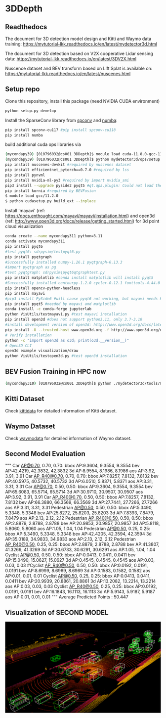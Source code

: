 # 3DDepth
## Readthedocs

The document for 3D detection model design and Kitti and Waymo data training: https://mytutorial-lkk.readthedocs.io/en/latest/mydetector3d.html

The document for 3D detection based on V2X cooperative Lidar sensing data: https://mytutorial-lkk.readthedocs.io/en/latest/3DV2X.html

Nuscence dataset and BEV transform based on Lift Splat is available on: https://mytutorial-lkk.readthedocs.io/en/latest/nuscenes.html

## Setup repo
Clone this repository, install this package (need NVIDIA CUDA environment)
```bash
python setup.py develop
```

Install the SparseConv library from [spconv](https://github.com/traveller59/spconv) and [numba](https://numba.pydata.org/numba-doc/latest/user/installing.html):
```bash
pip install spconv-cu117 #pip install spconv-cu118
pip install numba
```

build additional cuda ops libraries via
```bash
(mycondapy39) [010796032@cs001 3DDepth]$ module load cuda-11.8.0-gcc-11.2.0-5tlywx3 #should match pytorch cuda version
(mycondapy39) [010796032@cs001 3DDepth]$ python mydetector3d/ops/setup.py build_ext --inplace
pip install nuscenes-devkit #required by nuscenes dataset
pip install efficientnet_pytorch==0.7.0 #required by lss
pip install pynvml
pip install nvidia-ml-py3 #required by import nvidia_smi
pip3 install --upgrade pyside2 pyqt5 #qt.qpa.plugin: Could not load the Qt platform plugin "xcb"
pip install kornia #required by BEVFusion
$ module load gcc/11.2.0
$ python cudasetup.py build_ext --inplace
```

Install 'mayavi' (ref: https://docs.enthought.com/mayavi/mayavi/installation.html) and open3d (ref: http://www.open3d.org/docs/release/getting_started.html) for 3d point cloud visualization
```bash
conda create --name mycondapy311 python=3.11
conda activate mycondapy311
pip install pyqt6
#test pyqt6: sdrpysim/testpyqt6.py
pip install pyqtgraph
#Successfully installed numpy-1.26.1 pyqtgraph-0.13.3
#import pyqtgraph as pg
#test pyqtgraph: sdrpysim\pyqt6qtgraphtest.py
pip install matplotlib #conda install matplotlib will install pyqt5
#Successfully installed contourpy-1.2.0 cycler-0.12.1 fonttools-4.44.0 kiwisolver-1.4.5 matplotlib-3.8.1 packaging-23.2 pillow-10.1.0 pyparsing-3.1.1 python-dateutil-2.8.2 six-1.16.0
pip install opencv-python-headless
pip install mayavi
#pip3 install PySide6 #will cause pyqt6 not working, but mayavi needs PySide6
pip install pyqt5 #needed by mayavi and matplotlib
conda install -c conda-forge jupyterlab
python VisUtils/testmayavi.py #test mayavi installation
pip install open3d #does not support python3.11, only 3.7-3.10
#install development version of open3d: http://www.open3d.org/docs/latest/getting_started.html
pip install -U --trusted-host www.open3d.org -f http://www.open3d.org/docs/latest/getting_started.html open3d
# Verify installation
python -c "import open3d as o3d; print(o3d.__version__)"
# Open3D CLI
open3d example visualization/draw
python VisUtils/testopen3d.py #test open3d installation
```

## BEV Fusion Training in HPC now
```bash
(mycondapy310) [010796032@cs001 3DDepth]$ python ./mydetector3d/tools/mytrain.py
```

## Kitti Dataset
Check [kittidata](Kitti/kittidata.md) for detailed information of Kitti dataset.

## Waymo Dataset
Check [waymodata](Waymo/waymodata.md) for detailed information of Waymo dataset.

## Second Model Evaluation
"""
Car AP@0.70, 0.70, 0.70:
bbox AP:9.3604, 9.3554, 9.3554
bev  AP:42.4219, 42.3832, 42.3832
3d   AP:8.9554, 8.1986, 8.1986
aos  AP:3.92, 3.91, 3.91
Car AP_R40@0.70, 0.70, 0.70:
bbox AP:7.8257, 7.8132, 7.8132
bev  AP:40.5975, 40.5732, 40.5732
3d   AP:6.0510, 5.8371, 5.8371
aos  AP:3.31, 3.31, 3.31
Car AP@0.70, 0.50, 0.50:
bbox AP:9.3604, 9.3554, 9.3554
bev  AP:65.6083, 65.5714, 65.5714
3d   AP:30.9710, 30.9507, 30.9507
aos  AP:3.92, 3.91, 3.91
Car AP_R40@0.70, 0.50, 0.50:
bbox AP:7.8257, 7.8132, 7.8132
bev  AP:66.3880, 66.3569, 66.3569
3d   AP:27.7441, 27.7266, 27.7266
aos  AP:3.31, 3.31, 3.31
Pedestrian AP@0.50, 0.50, 0.50:
bbox AP:5.3490, 5.3348, 5.3348
bev  AP:25.8272, 25.8203, 25.8203
3d   AP:7.8393, 7.8479, 7.8479
aos  AP:2.13, 2.12, 2.12
Pedestrian AP_R40@0.50, 0.50, 0.50:
bbox AP:2.8879, 2.8788, 2.8788
bev  AP:20.9853, 20.9857, 20.9857
3d   AP:5.8118, 5.8060, 5.8060
aos  AP:1.05, 1.04, 1.04
Pedestrian AP@0.50, 0.25, 0.25:
bbox AP:5.3490, 5.3348, 5.3348
bev  AP:42.4205, 42.3594, 42.3594
3d   AP:35.0189, 34.9833, 34.9833
aos  AP:2.13, 2.12, 2.12
Pedestrian AP_R40@0.50, 0.25, 0.25:
bbox AP:2.8879, 2.8788, 2.8788
bev  AP:41.3807, 41.3269, 41.3269
3d   AP:30.6733, 30.6291, 30.6291
aos  AP:1.05, 1.04, 1.04
Cyclist AP@0.50, 0.50, 0.50:
bbox AP:0.0413, 0.0411, 0.0411
bev  AP:15.0490, 15.0627, 15.0627
3d   AP:0.4545, 0.4545, 0.4545
aos  AP:0.03, 0.03, 0.03
#Cyclist AP_R40@0.50, 0.50, 0.50:
bbox AP:0.0192, 0.0191, 0.0191
bev  AP:8.6999, 8.6969, 8.6969
3d   AP:0.1583, 0.1582, 0.1582
aos  AP:0.01, 0.01, 0.01
Cyclist AP@0.50, 0.25, 0.25:
bbox AP:0.0413, 0.0411, 0.0411
bev  AP:20.9939, 20.8861, 20.8861
3d   AP:13.2082, 13.2214, 13.2214
aos  AP:0.03, 0.03, 0.03
Cyclist AP_R40@0.50, 0.25, 0.25:
bbox AP:0.0192, 0.0191, 0.0191
bev  AP:16.1843, 16.1113, 16.1113
3d   AP:5.9143, 5.9187, 5.9187
aos  AP:0.01, 0.01, 0.01
"""
Average Predicted Points : 50.447


## Visualization of SECOND MODEL
![Example Image](second_1.png)


